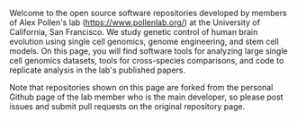 Welcome to the open source software repositories developed by members of Alex Pollen's lab (https://www.pollenlab.org/) at the University of California, San Francisco. We study genetic control of human brain evolution using single cell genomics, genome engineering, and stem cell models. On this page, you will find software tools for analyzing large single cell genomics datasets, tools for cross-species comparisons, and code to replicate analysis in the lab's published papers.

Note that repositories shown on this page are forked from the personal Github page of the lab member who is the main developer, so please post issues and submit pull requests on the original repository page.

